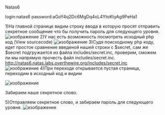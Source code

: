 Natas6

login:natas6
password:aGoY4q2Dc6MgDq4oL4YtoKtyAg9PeHa1

1)На главной странице видим строку ввода в которую просят отправить секретное сообщение что бы получить пароль для следующего уровня.
![изображение](https://user-images.githubusercontent.com/54982244/173066679-6c7bd0c5-18f0-4a8c-a491-c01dc2a4f200.png)
2)У нас есть возможность посмотреть исходный php код (View sourcecode)
![изображение](https://user-images.githubusercontent.com/54982244/173066745-5b13621f-d7cd-496d-a327-909143f450f5.png)
3)Судя поисходному php коду, идет простое сравнение введеной нашей строки с $secret, сам же $secret подгружается из файла includes/secret.inc, проверим, 
сможем ли мы напрямую прочесть файл includes/secret.inc. http://natas6.natas.labs.overthewire.org/includes/secret.inc
![изображение](https://user-images.githubusercontent.com/54982244/173067295-bbeb1505-6cf1-4649-b732-f52a4f8baaaa.png)
4)При переходе открывается пустая страница, переходим в исходный код и видим 

![изображение](https://user-images.githubusercontent.com/54982244/173067496-876a9019-0c45-4d35-b95d-5ee615f7320e.png)

Забираем наше секретное слово.

5)Отправляем секретное слово, и забираем пароль для следующего уровня.
![изображение](https://user-images.githubusercontent.com/54982244/173067624-455622dc-8968-4adf-b8b3-3dcfb541d85f.png)

